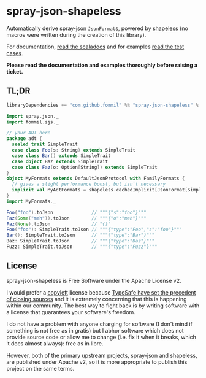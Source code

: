 # spray-json-shapeless

Automatically derive [spray-json](https://github.com/spray/spray-json) `JsonFormat`s, powered by [shapeless](https://github.com/milessabin/shapeless) (no macros were written during the creation of this library).

For documentation, [read the scaladocs](src/main/scala/fommil/sjs/FamilyFormats.scala) and for examples [read the test cases](src/test/scala/fommil/sjs/FamilyFormatsSpec.scala).

**Please read the documentation and examples thoroughly before raising a ticket.**

## TL;DR

```scala
libraryDependencies += "com.github.fommil" %% "spray-json-shapeless" % "1.0.0"
```

```scala
import spray.json._
import fommil.sjs._

// your ADT here
package adt {
  sealed trait SimpleTrait
  case class Foo(s: String) extends SimpleTrait
  case class Bar() extends SimpleTrait
  case object Baz extends SimpleTrait
  case class Faz(o: Option[String]) extends SimpleTrait
}
object MyFormats extends DefaultJsonProtocol with FamilyFormats {
  // gives a slight performance boost, but isn't necessary
  implicit val MyAdtFormats = shapeless.cachedImplicit[JsonFormat[SimpleTrait]]
}
import MyFormats._

Foo("foo").toJson              // """{"s":"foo"}"""
Faz(Some("meh")).toJson        // """{"o":"meh"}"""
Faz(None).toJson               // "{}"
Foo("foo"): SimpleTrait.toJson // """{"type":"Foo","s":"foo"}"""
Bar(): SimpleTrait.toJson      // """{"type":"Bar"}"""
Baz: SimpleTrait.toJson        // """{"type":"Baz"}"""
Fuzz: SimpleTrait.toJson       // """{"type":"Fuzz"}"""
```

## License

spray-json-shapeless is Free Software under the Apache License v2.

I would prefer a [copyleft][copyleft] license because
[TypeSafe have set the precedent of closing sources](https://github.com/smootoo/freeslick#history)
and it is extremely concerning that this is happening within our
community. The best way to fight back is by writing software with a
license that guarantees your software's freedom.

I do not have a problem with anyone charging for software (I don't
mind if something is not free as in gratis) but I abhor software which
does not provide source code or allow me to change (i.e. fix it when
it breaks, which it does almost always): free as in libre.

However, both of the primary upstream projects, spray-json and shapeless, are
published under Apache v2, so it is more appropriate to publish this project
on the same terms.

[copyleft]: http://www.gnu.org/copyleft/copyleft.en.html
